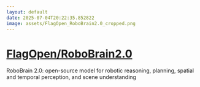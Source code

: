 ```yaml
---
layout: default
date: 2025-07-04T20:22:35.852822
image: assets/FlagOpen_RoboBrain2.0_cropped.png
---
```


# [FlagOpen/RoboBrain2.0](https://github.com/FlagOpen/RoboBrain2.0)

RoboBrain 2.0: open-source model for robotic reasoning, planning, spatial and temporal perception, and scene understanding
